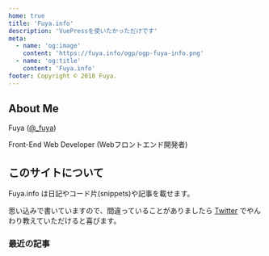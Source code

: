 ```yaml
---
home: true
title: 'Fuya.info'
description: 'VuePressを使いたかっただけです'
meta:
  - name: 'og:image'
    content: 'https://fuya.info/ogp/ogp-fuya-info.png'
  - name: 'og:title'
    content: 'Fuya.info'
footer: Copyright © 2018 Fuya.
---
```


## About Me

Fuya ([@_fuya](https://twitter.com/_fuya))

Front-End Web Developer (Webフロントエンド開発者)

## このサイトについて

Fuya.info は日記やコード片(snippets)や記事を載せます。

思い込みで書いていますので、間違っていることがありましたら
[Twitter](https://twitter.com/_fuya) でやんわり教えていただけると喜びます。

### 最近の記事
<post-list v-bind:dirNames="['snippets', 'diary']" limit="5" />
